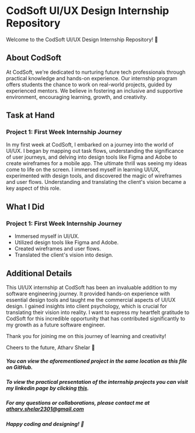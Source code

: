 # CodSoft UI/UX Design Internship Repository

Welcome to the CodSoft UI/UX Design Internship Repository! 🚀

## About CodSoft
At CodSoft, we're dedicated to nurturing future tech professionals through practical knowledge and hands-on experience. Our internship program offers students the chance to work on real-world projects, guided by experienced mentors. We believe in fostering an inclusive and supportive environment, encouraging learning, growth, and creativity.

## Task at Hand
### Project 1: First Week Internship Journey
In my first week at CodSoft, I embarked on a journey into the world of UI/UX. I began by mapping out task flows, understanding the significance of user journeys, and delving into design tools like Figma and Adobe to create wireframes for a mobile app. The ultimate thrill was seeing my ideas come to life on the screen. I immersed myself in learning UI/UX, experimented with design tools, and discovered the magic of wireframes and user flows. Understanding and translating the client's vision became a key aspect of this role.

## What I Did
### Project 1: First Week Internship Journey
- Immersed myself in UI/UX.
- Utilized design tools like Figma and Adobe.
- Created wireframes and user flows.
- Translated the client's vision into design.

## Additional Details
This UI/UX internship at CodSoft has been an invaluable addition to my software engineering journey. It provided hands-on experience with essential design tools and taught me the commercial aspects of UI/UX design. I gained insights into client psychology, which is crucial for translating their vision into reality. I want to express my heartfelt gratitude to CodSoft for this incredible opportunity that has contributed significantly to my growth as a future software engineer.

Thank you for joining me on this journey of learning and creativity!

Cheers to the future,
Atharv Shelar 🚀

##### You can view the aforementioned project in the same location as this file on GitHub.

##### To view the practical presentation of the internship projects you can visit my linkedin page by clicking [this](https://www.linkedin.com/in/atharv-santosh-shelar/).

##### For any questions or collaborations, please contact me at atharv.shelar2301@gmail.com

##### Happy coding and designing! 🌟
